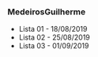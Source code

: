 ### MedeirosGuilherme

-   Lista 01 - 18/08/2019
-   Lista 02 - 25/08/2019
-   Lista 03 - 01/09/2019

